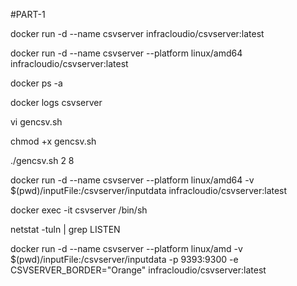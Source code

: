 #PART-1

docker run -d --name csvserver infracloudio/csvserver:latest


docker run -d --name csvserver --platform linux/amd64 infracloudio/csvserver:latest  

docker ps -a

docker logs csvserver

vi gencsv.sh

chmod +x gencsv.sh

./gencsv.sh 2 8


docker run -d --name csvserver --platform linux/amd64 -v $(pwd)/inputFile:/csvserver/inputdata infracloudio/csvserver:latest


docker exec -it csvserver /bin/sh

netstat -tuln | grep LISTEN

docker run -d --name csvserver --platform linux/amd -v $(pwd)/inputFile:/csvserver/inputdata -p 9393:9300 -e CSVSERVER_BORDER="Orange" infracloudio/csvserver:latest
